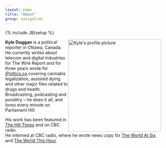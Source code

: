 ```yaml
---
layout: page
title: "About"
group: navigation
---
```

{% include JB/setup %}
<body>
<div class="container-fluid">
<div class="row-fluid">
<div class="col-md-10">
<div class="media">
  <a class="pull-left" href="#">
    <img class="media-object" data-src="holder.js/64x64">
    <img style="float: right" class="img-responsive" alt="Kyle's profile picture" src="https://pbs.twimg.com/profile_images/714928926196416513/b9UkpUzE.jpg" style="padding-right: 0px" width="300">
  </a>
<div class="media-body">
<b>Kyle Duggan</b> is a political reporter in Ottawa, Canada. <br />
He currently writes about telecom and digital industries for The Wire Report and for three years wrote for <a href="http://www.ipolitics.ca">iPolitics.ca</a> covering cannabis legalization, assisted dying and other major files related to drugs and health. <br />
Broadcasting, podcasting and punditry – he does it all, and loves every minute on Parliament Hill.<br />
<p>His work has been featured in <a href="http://www.hilltimes.com/">The Hill Times</a> and on CBC radio.<br />
He interned at CBC radio, where he wrote news copy for <a href="http://www.cbc.ca/w6/">The World At Six</a> and <a href="http://www.cbc.ca/theworldthishour/">The World This Hour</a>.</p>
